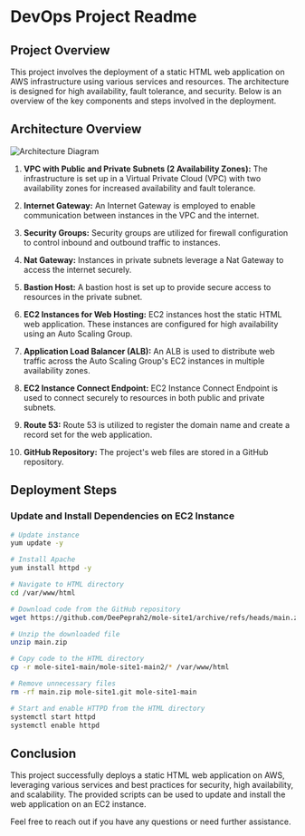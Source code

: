 
# DevOps Project Readme

## Project Overview

This project involves the deployment of a static HTML web application on AWS infrastructure using various services and resources. The architecture is designed for high availability, fault tolerance, and security. Below is an overview of the key components and steps involved in the deployment.

## Architecture Overview

![Architecture Diagram](link-to-your-image)

1. **VPC with Public and Private Subnets (2 Availability Zones):** The infrastructure is set up in a Virtual Private Cloud (VPC) with two availability zones for increased availability and fault tolerance.

2. **Internet Gateway:** An Internet Gateway is employed to enable communication between instances in the VPC and the internet.

3. **Security Groups:** Security groups are utilized for firewall configuration to control inbound and outbound traffic to instances.

4. **Nat Gateway:** Instances in private subnets leverage a Nat Gateway to access the internet securely.

5. **Bastion Host:** A bastion host is set up to provide secure access to resources in the private subnet.

6. **EC2 Instances for Web Hosting:** EC2 instances host the static HTML web application. These instances are configured for high availability using an Auto Scaling Group.

7. **Application Load Balancer (ALB):** An ALB is used to distribute web traffic across the Auto Scaling Group's EC2 instances in multiple availability zones.

8. **EC2 Instance Connect Endpoint:** EC2 Instance Connect Endpoint is used to connect securely to resources in both public and private subnets.

9. **Route 53:** Route 53 is utilized to register the domain name and create a record set for the web application.

10. **GitHub Repository:** The project's web files are stored in a GitHub repository.

## Deployment Steps

### Update and Install Dependencies on EC2 Instance

```bash
# Update instance
yum update -y

# Install Apache
yum install httpd -y

# Navigate to HTML directory
cd /var/www/html

# Download code from the GitHub repository
wget https://github.com/DeePeprah2/mole-site1/archive/refs/heads/main.zip

# Unzip the downloaded file
unzip main.zip

# Copy code to the HTML directory
cp -r mole-site1-main/mole-site1-main2/* /var/www/html

# Remove unnecessary files
rm -rf main.zip mole-site1.git mole-site1-main

# Start and enable HTTPD from the HTML directory
systemctl start httpd
systemctl enable httpd
```

## Conclusion

This project successfully deploys a static HTML web application on AWS, leveraging various services and best practices for security, high availability, and scalability. The provided scripts can be used to update and install the web application on an EC2 instance.

Feel free to reach out if you have any questions or need further assistance.
